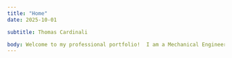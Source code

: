 ```yaml
---
title: "Home"
date: 2025-10-01

subtitle: Thomas Cardinali

body: Welcome to my professional portfolio!  I am a Mechanical Engineer graduating from the University of Connecticut in Spring 2026. With a current GPA of 3.656, I am enjoy design processes, aerodynamic problems, and doing hands-on projects.
---
```





